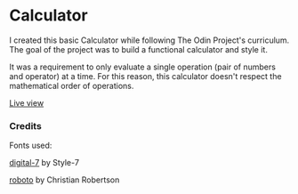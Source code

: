 # Calculator

I created this basic Calculator while following The Odin Project's curriculum. The goal of the project was to build a functional calculator and style it.

It was a requirement to only evaluate a single operation (pair of numbers and operator) at a time. For this reason, this calculator doesn't respect the mathematical order of operations.

[Live view](https://dominik-kiss.github.io/calculator/)

### Credits

Fonts used:

[digital-7](https://www.fontspace.com/digital-7-font-f7087) by Style-7

[roboto](https://www.1001fonts.com/roboto-font.html) by Christian Robertson